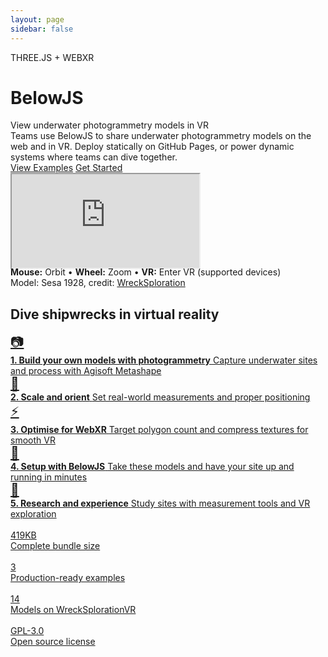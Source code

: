 ```yaml
---
layout: page
sidebar: false
---
```


<div class="landing-page">
  <div class="hero-content">
    <div class="built-for">THREE.JS + WEBXR</div>
    <h1>BelowJS</h1>
    <div class="tagline">View underwater photogrammetry models in VR</div>
    <div class="description">
      Teams use BelowJS to share underwater photogrammetry models on the web and in VR. Deploy statically on GitHub Pages, or power dynamic systems where teams can dive together.
    </div>
    <div class="cta-buttons">
      <a href="/examples/" class="cta-button cta-primary">View Examples</a>
      <a href="/installation" class="cta-button cta-secondary">Get Started</a>
    </div>
  </div>
  
  <div class="demo-section">
    <iframe 
      src="https://patrick-morrison.github.io/belowjs/homepage-demo.html" 
      class="demo-viewer"
      title="BelowJS Interactive Demo"
      loading="lazy">
    </iframe>
    <div class="demo-controls" style="margin-top: -4px;">
      <strong>Mouse:</strong> Orbit • <strong>Wheel:</strong> Zoom • <strong>VR:</strong> Enter VR (supported devices)
      <br>Model: Sesa 1928, credit: <a href="https://wrecksploration.au/projects/site03/" target="_blank">WreckSploration</a>
    </div>
  </div>
  
  <div class="features-section">
    <div class="features-split">
      <div class="features-main">
        <h2>Dive shipwrecks in virtual reality</h2>
        <div class="feature-list">
          <a href="/guides/metashape-workflow" class="feature-item">
            <div class="feature-icon" style="font-size: 1.5em;">📷</div>
            <div class="feature-text">
              <strong>1. Build your own models with photogrammetry</strong>
              <span>Capture underwater sites and process with Agisoft Metashape</span>
            </div>
          </a>
          <a href="/guides/model-setup" class="feature-item">
            <div class="feature-icon" style="font-size: 1.5em;">📐</div>
            <div class="feature-text">
              <strong>2. Scale and orient</strong>
              <span>Set real-world measurements and proper positioning</span>
            </div>
          </a>
          <a href="/guides/optimization" class="feature-item">
            <div class="feature-icon" style="font-size: 1.5em;">⚡</div>
            <div class="feature-text">
              <strong>3. Optimise for WebXR</strong>
              <span>Target polygon count and compress textures for smooth VR</span>
            </div>
          </a>
          <a href="/examples/" class="feature-item">
            <div class="feature-icon" style="font-size: 1.5em;">🚀</div>
            <div class="feature-text">
              <strong>4. Setup with BelowJS</strong>
              <span>Take these models and have your site up and running in minutes</span>
            </div>
          </a>
          <a href="https://patrick-morrison.github.io/belowjs/examples/basic/" class="feature-item" target="_blank">
            <div class="feature-icon" style="font-size: 1.5em;">🔦</div>
            <div class="feature-text">
              <strong>5. Research and experience</strong>
              <span>Study sites with measurement tools and VR exploration</span>
            </div>
          </a>
        </div>
      </div>
      <div class="features-stats" style="gap: 1.0rem;">
        <a href="/installation" class="stat-item" style="padding: 1.0rem;">
          <div class="stat-number">419KB</div>
          <div class="stat-label">Complete bundle size</div>
        </a>
        <a href="/examples/" class="stat-item" style="padding: 1.0rem;">
          <div class="stat-number">3</div>
          <div class="stat-label">Production-ready examples</div>
        </a>
        <a href="/implementations" class="stat-item" style="padding: 1.0rem;">
          <div class="stat-number">14</div>
          <div class="stat-label">Models on WreckSplorationVR</div>
        </a>
        <a href="https://github.com/patrick-morrison/belowjs" class="stat-item" style="padding: 1.0rem;">
          <div class="stat-number">GPL-3.0</div>
          <div class="stat-label">Open source license</div>
        </a>
      </div>
    </div>
  </div>
</div>

